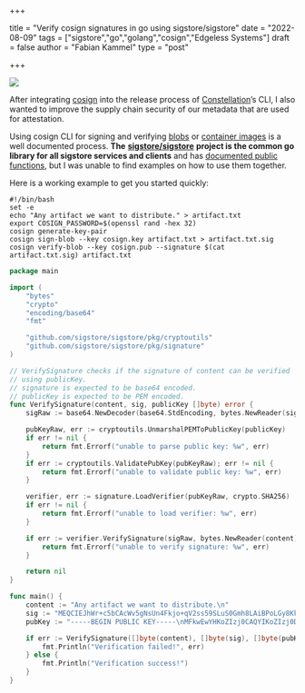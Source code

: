 +++

title = "Verify cosign signatures in go using sigstore/sigstore"
date = "2022-08-09"
tags = ["sigstore","go","golang","cosign","Edgeless Systems"]
draft = false
author = "Fabian Kammel"
type = "post"

+++

![](/images/gocosign.png)

After integrating [cosign](https://docs.sigstore.dev/cosign/overview/) into the release process of [Constellation](https://www.edgeless.systems/products/constellation/)’s CLI, I also wanted to improve the supply chain security of our metadata that are used for attestation.

Using cosign CLI for signing and verifying [blobs](https://docs.sigstore.dev/cosign/working_with_blobs) or [container images](https://docs.sigstore.dev/cosign/sign) is a well documented process. **The** [**sigstore/sigstore**](https://github.com/sigstore/sigstore) **project is the common go library for all sigstore services and clients** and has [documented public functions](https://pkg.go.dev/github.com/sigstore/sigstore), but I was unable to find examples on how to use them together.

Here is a working example to get you started quickly:

```shell
#!/bin/bash
set -e
echo "Any artifact we want to distribute." > artifact.txt
export COSIGN_PASSWORD=$(openssl rand -hex 32)
cosign generate-key-pair
cosign sign-blob --key cosign.key artifact.txt > artifact.txt.sig
cosign verify-blob --key cosign.pub --signature $(cat artifact.txt.sig) artifact.txt
```

```go
package main

import (
	"bytes"
	"crypto"
	"encoding/base64"
	"fmt"

	"github.com/sigstore/sigstore/pkg/cryptoutils"
	"github.com/sigstore/sigstore/pkg/signature"
)

// VerifySignature checks if the signature of content can be verified
// using publicKey.
// signature is expected to be base64 encoded.
// publicKey is expected to be PEM encoded.
func VerifySignature(content, sig, publicKey []byte) error {
	sigRaw := base64.NewDecoder(base64.StdEncoding, bytes.NewReader(sig))

	pubKeyRaw, err := cryptoutils.UnmarshalPEMToPublicKey(publicKey)
	if err != nil {
		return fmt.Errorf("unable to parse public key: %w", err)
	}
	if err := cryptoutils.ValidatePubKey(pubKeyRaw); err != nil {
		return fmt.Errorf("unable to validate public key: %w", err)
	}

	verifier, err := signature.LoadVerifier(pubKeyRaw, crypto.SHA256)
	if err != nil {
		return fmt.Errorf("unable to load verifier: %w", err)
	}

	if err := verifier.VerifySignature(sigRaw, bytes.NewReader(content)); err != nil {
		return fmt.Errorf("unable to verify signature: %w", err)
	}

	return nil
}

func main() {
	content := "Any artifact we want to distribute.\n"
	sig := "MEQCIEJhWr+c5bCAcWv5gNsUn4Fkjo+qV2ss59SLuS0Gmh8LAiBPoLGy8KkQcV+rDjGN757WE2QS1ujnkuScd9+md+Fzhw=="
	pubKey := "-----BEGIN PUBLIC KEY-----\nMFkwEwYHKoZIzj0CAQYIKoZIzj0DAQcDQgAE+3ZBZe8lNJ4oA5TAPCIQX3IMStdi\nUO6/xsAoZQc3lEKxFu+r1QDWyMS8D/fqLUbMoIW1lPPJV1M3jPiBAhhqPA==\n-----END PUBLIC KEY-----"

	if err := VerifySignature([]byte(content), []byte(sig), []byte(pubKey)); err != nil {
		fmt.Println("Verification failed!", err)
	} else {
		fmt.Println("Verification success!")
	}
}
```

